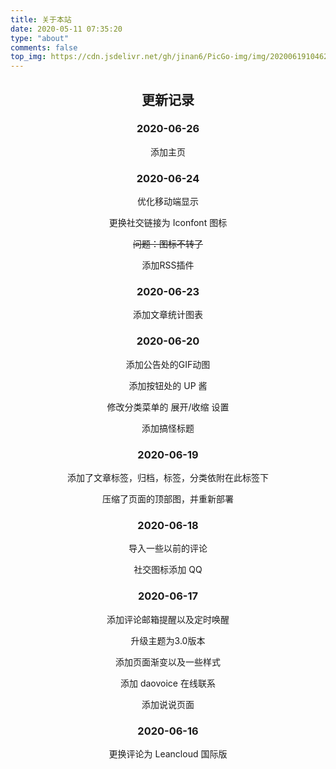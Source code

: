 ```yaml
---
title: 关于本站
date: 2020-05-11 07:35:20
type: "about"
comments: false
top_img: https://cdn.jsdelivr.net/gh/jinan6/PicGo-img/img/20200619104620.png
---
```


<!--<center>本站建成于2020年5月10日22点，为个人搭建，过程挺不容易的，刚开始用的是Next主题。陆陆续续加了不少功能和样式，后来在5月28日发现了Butterfly主题（当前使用的主题），于是就换了。用来记录一些生活点滴和学习笔记。有空时会更新</center>-->

<center>

## 更新记录

### 2020-06-26

添加主页

### 2020-06-24

优化移动端显示

更换社交链接为 Iconfont 图标

~~问题：图标不转了~~

添加RSS插件

### 2020-06-23

添加文章统计图表

### 2020-06-20

添加公告处的GIF动图

添加按钮处的 UP 酱

修改分类菜单的 展开/收缩 设置

添加搞怪标题

### 2020-06-19

添加了文章标签，归档，标签，分类依附在此标签下

压缩了页面的顶部图，并重新部署

### 2020-06-18

导入一些以前的评论

社交图标添加 QQ

### 2020-06-17

添加评论邮箱提醒以及定时唤醒

升级主题为3.0版本

添加页面渐变以及一些样式

添加 daovoice 在线联系

添加说说页面

### 2020-06-16

更换评论为 Leancloud 国际版

</center>